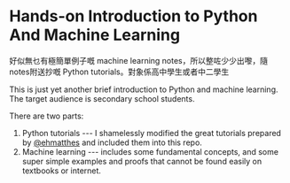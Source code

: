 # Hands-on Introduction to Python And Machine Learning

好似無乜有極簡單例子嘅 machine learning notes，所以整咗少少出嚟，隨 notes附送抄嘅 Python tutorials。對象係高中學生或者中二學生

This is just yet another brief introduction to Python and machine learning. The target audience is secondary school students.

There are two parts:

1. Python tutorials --- I shamelessly modified the great tutorials prepared by [@ehmatthes](https://twitter.com/ehmatthes) and included them into this repo.
2. Machine learning --- includes some fundamental concepts, and some super simple examples and proofs that cannot be found easily on textbooks or internet.
